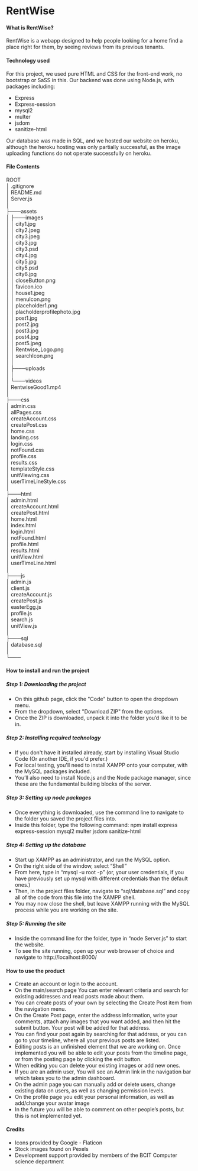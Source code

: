 # RentWise
#### What is RentWise?
RentWise is a webapp designed to help people looking for a home find a place right for them, by seeing reviews from its previous tenants.

#### Technology used
For this project, we used pure HTML and CSS for the front-end work, no bootstrap or SaSS in this.
Our backend was done using Node.js, with packages including:
 - Express
 - Express-session
 - mysql2
 - multer
 - jsdom
 - sanitize-html

Our database was made in SQL, and we hosted our website on heroku, although the heroku hosting was only partially successful, as the image uploading functions do not operate successfully on heroku.

#### File Contents
ROOT  
│   .gitignore  
│   README.md  
│   Server.js  
│  
├───assets  
│   ├───images  
│   │       city1.jpg  
│   │       city2.jpeg  
│   │       city3.jpeg  
│   │       city3.jpg  
│   │       city3.psd  
│   │       city4.jpg  
│   │       city5.jpg  
│   │       city5.psd  
│   │       city6.jpg  
│   │       closeButton.png  
│   │       favicon.ico  
│   │       house1.jpeg  
│   │       menuIcon.png  
│   │       placeholder1.png  
│   │       placholderprofilephoto.jpg  
│   │       post1.jpg  
│   │       post2.jpg  
│   │       post3.jpg  
│   │       post4.jpg  
│   │       post5.jpeg  
│   │       Rentwise_Logo.png  
│   │       searchIcon.png  
│   │  
│   ├───uploads  
│   │  
│   └───videos  
│           RentwiseGood1.mp4  
│  
├───css  
│       admin.css  
│       allPages.css  
│       createAccount.css  
│       createPost.css  
│       home.css  
│       landing.css  
│       login.css  
│       notFound.css  
│       profile.css  
│       results.css  
│       templateStyle.css  
│       unitViewing.css  
│       userTimeLineStyle.css  
│  
├───html  
│       admin.html  
│       createAccount.html  
│       createPost.html  
│       home.html  
│       index.html  
│       login.html  
│       notFound.html  
│       profile.html  
│       results.html  
│       unitView.html  
│       userTimeLine.html  
│  
├───js  
│       admin.js  
│       client.js  
│       createAccount.js  
│       createPost.js  
│       easterEgg.js  
│       profile.js  
│       search.js  
│       unitView.js  
│  
├───sql  
│      database.sql  
│  
└───  
#### How to install and run the project
##### Step 1: Downloading the project
 - On this github page, click the "Code" button to open the dropdown menu.
 - From the dropdown, select "Download ZIP" from the options.
 - Once the ZIP is downloaded, unpack it into the folder you’d like it to be in.
##### Step 2: Installing required technology
 - If you don't have it installed already, start by installing Visual Studio Code (Or another IDE, if you'd prefer.)
 - For local testing, you'll need to install XAMPP onto your computer, with the MySQL packages included.
 - You’ll also need to install Node.js and the Node package manager, since these are the fundamental building blocks of the server.
##### Step 3: Setting up node packages
 - Once everything is downloaded, use the command line to navigate to the folder you saved the project files into.
 - Inside this folder, type the following command:
npm install express express-session mysql2 multer jsdom sanitize-html
##### Step 4: Setting up the database
 - Start up XAMPP as an administrator, and run the MySQL option.
 - On the right side of the window, select “Shell”
 - From here, type in “mysql -u root -p” (or, your user credentials, if you have previously set up mysql with different credentials than the default ones.)
 - Then, in the project files folder, navigate to “sql/database.sql” and copy all of the code from this file into the XAMPP shell.
 - You may now close the shell, but leave XAMPP running with the MySQL process while you are working on the site.
##### Step 5: Running the site
 - Inside the command line for the folder, type in “node Server.js” to start the website.
 - To see the site running, open up your web browser of choice and navigate to http://localhost:8000/

#### How to use the product
- Create an account or login to the account.
- On the main/search page You can enter relevant criteria and search for existing addresses and read posts made about them.
 - You can create posts of your own by selecting the Create Post item from the navigation menu.
 - On the Create Post page, enter the address information, write your comments, attach any images that you want added, and then hit the submit button. Your post will be added for that address.
 - You can find your post again by searching for that address, or you can go to your timeline, where all your previous posts are listed.
 - Editing posts is an unfinished element that we are working on. Once implemented you will be able to edit your posts from the timeline page, or from the posting page by clicking the edit button.
 - When editing you can delete your existing images or add new ones.
 - If you are an admin user, You will see an Admin link in the navigation bar which takes you to the admin dashboard.
 - On the admin page you can manually add or delete users, change existing data on users, as well as changing permission levels.
 - On the profile page you edit your personal information, as well as add/change your avatar image
 - In the future you will be able to comment on other people’s posts, but this is not implemented yet.
#### Credits
 - Icons provided by Google - Flaticon
 - Stock images found on Pexels
 - Development support provided by members of the BCIT Computer science department
